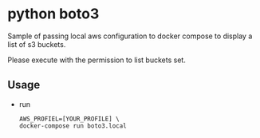 # python boto3

Sample of passing local aws configuration to docker compose to display a list of s3 buckets.

Please execute with the permission to list buckets set.

## Usage

- run
    ```shell
    AWS_PROFIEL=[YOUR_PROFILE] \
    docker-compose run boto3.local 
    ```
